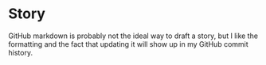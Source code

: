 # Story

GitHub markdown is probably not the ideal way to draft a story, but I like the formatting 
and the fact that updating it will show up in my GitHub commit history.

